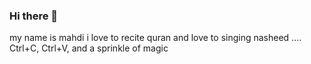 ### Hi there 👋
my name is mahdi i love to recite quran and love to singing nasheed ....
Ctrl+C, Ctrl+V, and a sprinkle of magic
<!--
**mahdiGig/mahdiGig** is a ✨ _special_ ✨ repository because its `README.md` (this file) appears on your GitHub profile.

its me mahdi loving to code but loves to recite aauran and sing nashedd islamic songs follow me if you like my coding or give star to my repo tnx for visiting my github profile
